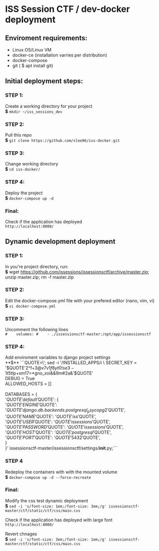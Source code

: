 # ISS Session CTF / dev-docker deployment

## Enviroment requirements:
  - Linux OS/Linux VM
  - docker-ce (installation varries per distribution)
  - docker-compose  
  - git ( $ apt install git) 

## Initial deployment steps:
  ### STEP 1: 
  Create a working directory for your project \
    **$** `mkdir ~/iss_sessions_dev`

  ### STEP 2:
  Pull this repo \
    **$** `git clone https://github.com/slee96/iss-docker.git`

  ### STEP 3:
  Change working directory \
  **$** `cd iss-docker/`

  ### STEP 4:
  Deploy the project \
  **$** `docker-compose up -d`

  ### Final:
  Check if the application has deployed \
  `http://localhost:8000/` 

## Dynamic development deployment
  ### STEP 1:
  In you're project directory, run: \
  **$** wget https://github.com/issessions/issessionsctf/archive/master.zip; unzip master.zip; rm -f master.zip 

  ### STEP 2:
  Edit the docker-compose.yml file with your prefered editor (nano, vim, vi) \
  **$** `vi docker-compose.yml`

  ### STEP 3:
  Uncomment the following lines \
    `#    volumes:
    #    - ./issessionsctf-master:/opt/app/issessionsctf`

  ### STEP 4:
  Add enviroment variables to django project settings \
  **$** ```QUOTE=\'; sed -i '/INSTALLED_APPS/i \
    SECRET_KEY = '$QUOTE'2^f+3@v7$v1f8yt0!se3-1t$5tlp+xm17=*gno_xoi&&9m#2a&'$QUOTE' \
    DEBUG = True \
    ALLOWED_HOSTS = [] \
    \
    DATABASES = { \
      '$QUOTE'default'$QUOTE': { \
        '$QUOTE'ENGINE'$QUOTE': '$QUOTE'django.db.backends.postgresql_psycopg2'$QUOTE', \
        '$QUOTE'NAME'$QUOTE': '$QUOTE'iss'$QUOTE', \
        '$QUOTE'USER'$QUOTE': '$QUOTE'issessions'$QUOTE', \
        '$QUOTE'PASSWORD'$QUOTE': '$QUOTE'issessions'$QUOTE', \
        '$QUOTE'HOST'$QUOTE': '$QUOTE'postgresql'$QUOTE', \
        '$QUOTE'PORT'$QUOTE': '$QUOTE'5432'$QUOTE', \
      } \
    }' issessionsctf-master/issessionsctf/settings/__init__.py;```

  ### STEP 4
  Redeploy the containers with with the mounted volume \
  **$** `docker-compose up -d --force-recreate`

  ### Final:
  Modify the css test dynamic deployment  \
  **$** `sed -i 's/font-size: 1em;/font-size: 3em;/g' issessionsctf-master/ctf/static/ctf/css/main.css`

  Check if the application has deployed with large font \
  `http://localhost:8000/`

  Revert chnages \
  **$** `sed -i 's/font-size: 3em;/font-size: 1em;/g' issessionsctf-master/ctf/static/ctf/css/main.css`

